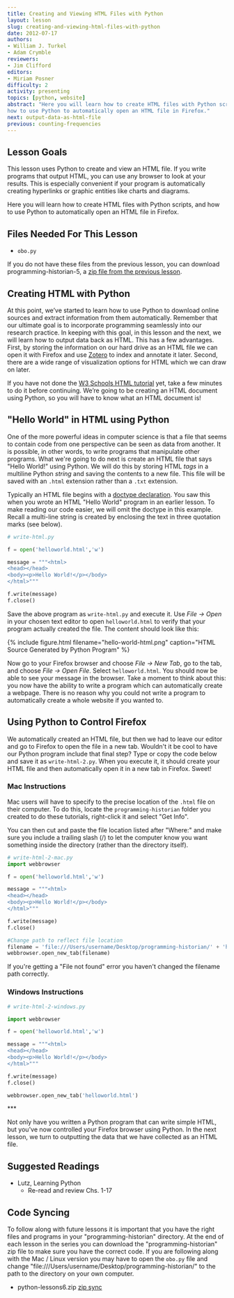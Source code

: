 ```yaml
---
title: Creating and Viewing HTML Files with Python
layout: lesson
slug: creating-and-viewing-html-files-with-python
date: 2012-07-17
authors:
- William J. Turkel
- Adam Crymble
reviewers:
- Jim Clifford
editors:
- Miriam Posner
difficulty: 2
activity: presenting
topics: [python, website]
abstract: "Here you will learn how to create HTML files with Python scripts, and
how to use Python to automatically open an HTML file in Firefox."
next: output-data-as-html-file
previous: counting-frequencies
---
```


## Lesson Goals

This lesson uses Python to create and view an HTML file. If you write
programs that output HTML, you can use any browser to look at your
results. This is especially convenient if your program is automatically
creating hyperlinks or graphic entities like charts and diagrams.

Here you will learn how to create HTML files with Python scripts, and
how to use Python to automatically open an HTML file in Firefox.

## Files Needed For This Lesson

-   `obo.py`

If you do not have these files from the previous lesson, you can
download programming-historian-5, a [zip file from the previous lesson][].

## Creating HTML with Python

At this point, we’ve started to learn how to use Python to download
online sources and extract information from them automatically. Remember
that our ultimate goal is to incorporate programming seamlessly into our
research practice. In keeping with this goal, in this lesson and the
next, we will learn how to output data back as HTML. This has a few
advantages. First, by storing the information on our hard drive as an
HTML file we can open it with Firefox and use [Zotero][] to index and
annotate it later. Second, there are a wide range of visualization
options for HTML which we can draw on later.

If you have not done the [W3 Schools HTML tutorial][] yet, take a few
minutes to do it before continuing. We’re going to be creating an HTML
document using Python, so you will have to know what an HTML document
is!

## "Hello World" in HTML using Python

One of the more powerful ideas in computer science is that a file that
seems to contain code from one perspective can be seen as data from
another. It is possible, in other words, to write programs that
manipulate other programs. What we're going to do next is create an HTML
file that says "Hello World!" using Python. We will do this by storing
HTML *tags* in a multiline Python *string* and saving the contents to a new
file. This file will be saved with an `.html` extension rather than a
`.txt` extension.

Typically an HTML file begins with a [doctype declaration][]. You saw
this when you wrote an HTML "Hello World" program in an earlier lesson.
To make reading our code easier, we will omit the doctype in this
example. Recall a multi-line string is created by enclosing the text in
three quotation marks (see below).

``` python
# write-html.py

f = open('helloworld.html','w')

message = """<html>
<head></head>
<body><p>Hello World!</p></body>
</html>"""

f.write(message)
f.close()
```

Save the above program as `write-html.py` and execute it. Use *File ->
Open* in your chosen text editor to open `helloworld.html` to verify that
your program actually created the file. The content should look like
this:

{% include figure.html filename="hello-world-html.png" caption="HTML Source Generated by Python Program" %}

Now go to your Firefox browser and choose *File -> New Tab*, go to the
tab, and choose *File -> Open File*. Select `helloworld.html`. You
should now be able to see your message in the browser. Take a moment to
think about this: you now have the ability to write a program which can
automatically create a webpage. There is no reason why you could not
write a program to automatically create a whole website if you wanted
to.

## Using Python to Control Firefox

We automatically created an HTML file, but then we had to leave our
editor and go to Firefox to open the file in a new tab. Wouldn't it be
cool to have our Python program include that final step? Type or copy
the code below and save it as `write-html-2.py`. When you execute it, it
should create your HTML file and then automatically open it in a new tab
in Firefox. Sweet!

### Mac Instructions

Mac users will have to specify to the precise location of the `.html`
file on their computer. To do this, locate the `programming-historian`
folder you created to do these tutorials, right-click it and select "Get
Info".

You can then cut and paste the file location listed after "Where:" and
make sure you include a trailing slash (/) to let the computer know you
want something inside the directory (rather than the directory itself).

``` python
# write-html-2-mac.py
import webbrowser

f = open('helloworld.html','w')

message = """<html>
<head></head>
<body><p>Hello World!</p></body>
</html>"""

f.write(message)
f.close()

#Change path to reflect file location
filename = 'file:///Users/username/Desktop/programming-historian/' + 'helloworld.html'
webbrowser.open_new_tab(filename)
```

If you're getting a "File not found" error you haven't changed the
filename path correctly.

### Windows Instructions

``` python
# write-html-2-windows.py

import webbrowser

f = open('helloworld.html','w')

message = """<html>
<head></head>
<body><p>Hello World!</p></body>
</html>"""

f.write(message)
f.close()

webbrowser.open_new_tab('helloworld.html')
```

\*\*\*

Not only have you written a Python program that can write simple HTML,
but you've now controlled your Firefox browser using Python. In the next
lesson, we turn to outputting the data that we have collected as an HTML
file.

## Suggested Readings

-   Lutz, Learning Python
    -   Re-read and review Chs. 1-17

## Code Syncing

To follow along with future lessons it is important that you have the
right files and programs in your "programming-historian" directory. At
the end of each lesson in the series you can download the "programming-historian" zip
file to make sure you have the correct code. If you are following along
with the Mac / Linux version you may have to open the `obo.py` file and
change "file:///Users/username/Desktop/programming-historian/" to the
path to the directory on your own computer.

-   python-lessons6.zip [zip sync]

  [zip file from the previous lesson]: ../assets/python-lessons5.zip
  [Zotero]: http://zotero.org
  [W3 Schools HTML tutorial]: http://www.w3schools.com/html/default.asp
  [doctype declaration]: http://www.w3schools.com/tags/tag_doctype.asp
  [zip sync]: ../assets/python-lessons6.zip

